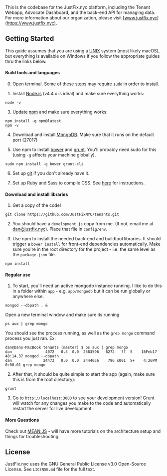 This is the codebase for the JustFix.nyc platform, including the Tenant Webapp, Advocate Dashboard, and the back-end API for managing data. For more information about our organization, please visit [www.justfix.nyc](https://www.justfix.nyc).

## Getting Started

This guide assumes that you are using a [UNIX](http://i.imgur.com/uE6fkx7.gif) system (most likely macOS), but everything is available on Windows if you follow the appropriate guides thru the links below.

#### Build tools and languages

0. Open terminal. Some of these steps may require `sudo` in order to install.

1. Install [Node.js](https://nodejs.org/en/) (v4.4.x is ideal) and make sure everything works:

  ```
  node -v
  ```

3. Update [npm](https://www.npmjs.com/) and make sure everything works:

  ```
  npm install -g npm@latest
  npm -v
  ```

4. Download and install [MongoDB](https://www.mongodb.com/download-center). Make sure that it runs on the default port (27017)

5. Use npm to install [bower](http://bower.io/) and [grunt](http://gruntjs.com/). You'll probably need sudo for this (using `-g` affects your machine globally).

  ```
  sudo npm install -g bower grunt-cli
  ```   

6. Set up [git](https://help.github.com/articles/set-up-git/) if you don't already have it.

7. Set up Ruby and Sass to compile CSS. See [here](https://github.com/gruntjs/grunt-contrib-sass#sass-task) for instructions.

#### Download and install libraries

1. Get a copy of the code!

  ```
  git clone https://github.com/JustFixNYC/tenants.git
  ```  

2. You should have a `development.js` copy from me. (If not, email me at [dan@justfix.nyc](mailto:dan@justfix.nyc)). Place that file in `config/env`.

3. Use npm to install the needed back-end and buildtool libraries. It should trigger a `bower install` for front-end dependencies automatically. Make sure you're in the root directory for the project - i.e. the same level as the `package.json` file.

  ```
  npm install
  ```  

#### Regular use

1. To start, you'll need an active mongodb instance running. I like to do this in a folder within `app` - e.g. `app/mongodb` but it can be run globally or anywhere else.

  ```
  mongod --dbpath . &
  ```
Open a new terminal window and make sure its running:
  ```
  ps aux | grep mongo
  ```
You should see the process running, as well as the `grep mongo` command process you just ran. Ex:

  ```
  dan@Dans-MacBook tenants (master) $ ps aux | grep mongo
  dan               4072   0.3  0.0  2583596   6272   ??  S    16Feb17  48:14.37 mongod --dbpath .
  dan              24473   0.0  0.0  2444056    796 s001  S+    4:26PM   0:00.01 grep mongo
  ```

2. After that, it should be quite simple to start the app (again, make sure this is from the root directory):
  ```
  grunt
  ```

3. Go to `http://localhost:3000` to see your development version! Grunt will watch for any changes you make to the code and automatically restart the server for live development.

#### More Questions

Check out [MEAN.JS](http://meanjs.org/docs/0.3.x/) - will have more tutorials on the architecture setup and things for troubleshooting.


## License

JustFix.nyc uses the GNU General Public License v3.0 Open-Source License. See `LICENSE.md` file for the full text.
